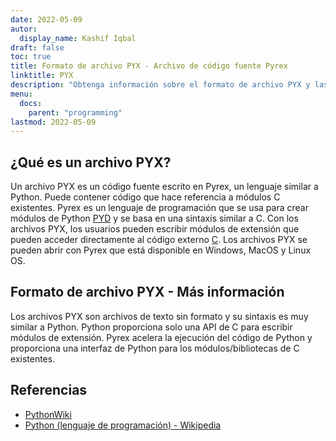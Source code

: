 ```yaml
---
date: 2022-05-09
autor:
  display_name: Kashif Iqbal
draft: false
toc: true
title: Formato de archivo PYX - Archivo de código fuente Pyrex
linktitle: PYX
description: "Obtenga información sobre el formato de archivo PYX y las API que pueden crear y abrir archivos PYX."
menu:
  docs:
    parent: "programming"
lastmod: 2022-05-09
---
```


## ¿Qué es un archivo PYX?

Un archivo PYX es un código fuente escrito en Pyrex, un lenguaje similar a Python. Puede contener código que hace referencia a módulos C existentes. Pyrex es un lenguaje de programación que se usa para crear módulos de Python [PYD](/es/programming/pyd/) y se basa en una sintaxis similar a C. Con los archivos PYX, los usuarios pueden escribir módulos de extensión que pueden acceder directamente al código externo [C](/es/programación/c/).
Los archivos PYX se pueden abrir con Pyrex que está disponible en Windows, MacOS y Linux OS.

## Formato de archivo PYX - Más información

Los archivos PYX son archivos de texto sin formato y su sintaxis es muy similar a Python. Python proporciona solo una API de C para escribir módulos de extensión. Pyrex acelera la ejecución del código de Python y proporciona una interfaz de Python para los módulos/bibliotecas de C existentes.

## Referencias

* [PythonWiki](https://wiki.python.org/moin/Pyrex)
* [Python (lenguaje de programación) - Wikipedia](https://en.wikipedia.org/wiki/Python_(programming_language))

